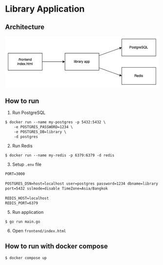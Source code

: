 # Library Application

## Architecture

![diagram](./doc/diagram.png)

## How to run

1. Run PostgreSQL

```
$ docker run --name my-postgres -p 5432:5432 \
    -e POSTGRES_PASSWORD=1234 \
    -e POSTGRES_DB=library \
    -d postgres
```

2. Run Redis
```
$ docker run --name my-redis -p 6379:6379 -d redis
```

3. Setup `.env` file
```
PORT=3000

POSTGRES_DSN=host=localhost user=postgres password=1234 dbname=library port=5432 sslmode=disable TimeZone=Asia/Bangkok

REDIS_HOST=localhost
REDIS_PORT=6379
```

5. Run application
```
$ go run main.go
```

6. Open `frontend/index.html`

## How to run with docker compose
```
$ docker compose up
```